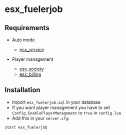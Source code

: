 # esx_fuelerjob

## Requirements

* Auto mode
   - [esx_service](https://github.com/FXServer-ESX/fxserver-esx_service)

* Player management
   - [esx_society](https://github.com/ESX-Org/esx_society)
   - [esx_billing](https://github.com/FXServer-ESX/fxserver-esx_billing)

## Installation
- Import `esx_fuelerjob.sql` in your database
- If you want player management you have to set `Config.EnablePlayerManagement` to `true` in `config.lua`
- Add this in your `server.cfg`:

```
start esx_fuelerjob
```

